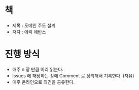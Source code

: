 # 책

- 제목 : 도메인 주도 설계
- 저자 : 에릭 에반스

# 진행 방식

- 매주 n 장 만큼 미리 읽는다.
- Issues 에 해당하는 장에 Comment 로 정리해서 기록한다. (자유)
- 매주 온라인으로 의견을 공유한다.

